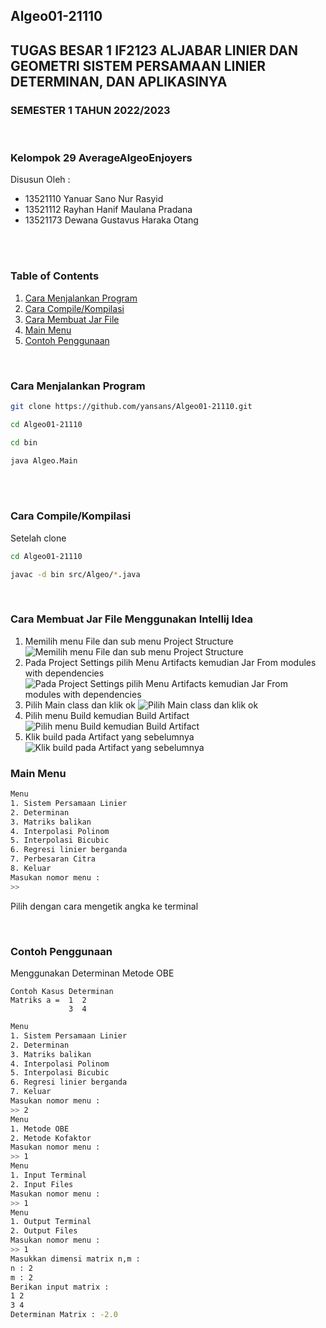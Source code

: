 ## Algeo01-21110
## TUGAS BESAR 1 IF2123 ALJABAR LINIER DAN GEOMETRI SISTEM PERSAMAAN LINIER DETERMINAN, DAN APLIKASINYA 
### SEMESTER 1 TAHUN 2022/2023
<br>

### Kelompok 29 AverageAlgeoEnjoyers 
 Disusun Oleh : 
 - 13521110	Yanuar Sano Nur Rasyid 
 - 13521112 Rayhan Hanif Maulana Pradana 
 - 13521173 Dewana Gustavus Haraka Otang
<br>
<br>


### Table of Contents
  1. [Cara Menjalankan Program](#cara-menjalankan-program)
  2. [Cara Compile/Kompilasi](#cara-compilekompilasi)
  3. [Cara Membuat Jar File](#cara-membuat-jar-file)
  4. [Main Menu](#main-menu)
  5. [Contoh Penggunaan](#contoh-penggunaan)

<br>

### Cara Menjalankan Program
```sh
git clone https://github.com/yansans/Algeo01-21110.git

cd Algeo01-21110

cd bin

java Algeo.Main
```

<br>

<br>

### Cara Compile/Kompilasi
Setelah clone
```sh
cd Algeo01-21110

javac -d bin src/Algeo/*.java
```

<br>

### Cara Membuat Jar File Menggunakan Intellij Idea
1. Memilih menu File dan sub menu Project Structure
![Memilih menu File dan sub menu Project Structure](https://cdn.discordapp.com/attachments/864378289695359017/1026452507465093160/unknown.png)
2. Pada Project Settings pilih Menu Artifacts kemudian Jar From modules with dependencies
![Pada Project Settings pilih Menu Artifacts kemudian Jar From modules with dependencies](https://cdn.discordapp.com/attachments/864378289695359017/1026452648158838784/unknown.png)
3. Pilih Main class dan klik ok
![Pilih Main class dan klik ok](https://cdn.discordapp.com/attachments/864378289695359017/1026452754450894859/unknown.png)
3. Pilih menu Build kemudian Build Artifact
![Pilih menu Build kemudian Build Artifact](https://cdn.discordapp.com/attachments/864378289695359017/1026452850827591680/unknown.png)
4. Klik build pada Artifact yang sebelumnya
![Klik build pada Artifact yang sebelumnya](https://cdn.discordapp.com/attachments/864378289695359017/1026452917756108800/unknown.png)
### Main Menu
```sh
Menu
1. Sistem Persamaan Linier
2. Determinan
3. Matriks balikan
4. Interpolasi Polinom
5. Interpolasi Bicubic
6. Regresi linier berganda
7. Perbesaran Citra
8. Keluar
Masukan nomor menu :
>>
```
Pilih dengan cara mengetik angka ke terminal

<br>

### Contoh Penggunaan 
Menggunakan Determinan Metode OBE

```
Contoh Kasus Determinan
Matriks a =  1  2
             3  4 
```

```sh
Menu
1. Sistem Persamaan Linier
2. Determinan
3. Matriks balikan
4. Interpolasi Polinom
5. Interpolasi Bicubic
6. Regresi linier berganda
7. Keluar
Masukan nomor menu : 
>> 2
Menu
1. Metode OBE
2. Metode Kofaktor
Masukan nomor menu :
>> 1
Menu
1. Input Terminal
2. Input Files
Masukan nomor menu :
>> 1
Menu
1. Output Terminal
2. Output Files
Masukan nomor menu :
>> 1
Masukkan dimensi matrix n,m :
n : 2
m : 2
Berikan input matrix :
1 2
3 4
Determinan Matrix : -2.0

```







